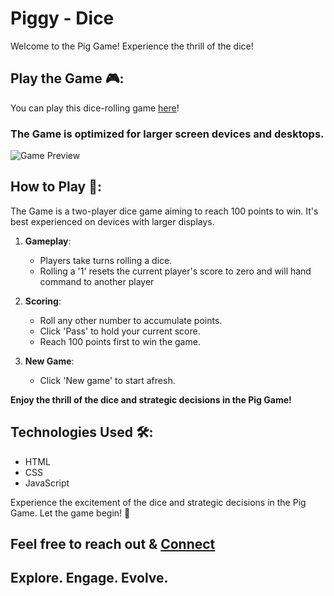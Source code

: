 # Piggy - Dice

Welcome to the Pig Game! Experience the thrill of the dice!

## Play the Game 🎮:
You can play this dice-rolling game [here](https://nittaany.github.io/piggyDice/)!

### The Game is optimized for larger screen devices and desktops.

![Game Preview](https://drive.google.com/uc?export=view&id=18znDqhk7I-VCr_7E-U6W0EDpqNz5GDyy)

## How to Play 🎯:

The Game is a two-player dice game aiming to reach 100 points to win.
It's best experienced on devices with larger displays.

1. **Gameplay**:

   - Players take turns rolling a dice.
   - Rolling a '1' resets the current player's score to zero and will hand command to another player

2. **Scoring**:

   - Roll any other number to accumulate points.
   - Click 'Pass' to hold your current score.
   - Reach 100 points first to win the game.

3. **New Game**:
   - Click 'New game' to start afresh.

**Enjoy the thrill of the dice and strategic decisions in the Pig Game!**

## Technologies Used 🛠️:

- HTML
- CSS
- JavaScript

Experience the excitement of the dice and strategic decisions in the Pig Game. Let the game begin! 🎲

## Feel free to reach out & [Connect](https://www.linkedin.com/in/satyam-c/)

## Explore. Engage. Evolve.
